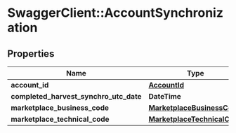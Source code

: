 # SwaggerClient::AccountSynchronization

## Properties
Name | Type | Description | Notes
------------ | ------------- | ------------- | -------------
**account_id** | [**AccountId**](AccountId.md) |  | [optional] 
**completed_harvest_synchro_utc_date** | **DateTime** |  | [optional] 
**marketplace_business_code** | [**MarketplaceBusinessCode**](MarketplaceBusinessCode.md) |  | [optional] 
**marketplace_technical_code** | [**MarketplaceTechnicalCode**](MarketplaceTechnicalCode.md) |  | [optional] 


